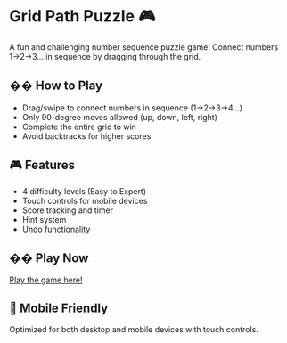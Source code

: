 # Grid Path Puzzle 🎮

A fun and challenging number sequence puzzle game! Connect numbers 1→2→3... in sequence by dragging through the grid.

## �� How to Play
- Drag/swipe to connect numbers in sequence (1→2→3→4...)
- Only 90-degree moves allowed (up, down, left, right)
- Complete the entire grid to win
- Avoid backtracks for higher scores

## 🎮 Features
- 4 difficulty levels (Easy to Expert)
- Touch controls for mobile devices
- Score tracking and timer
- Hint system
- Undo functionality

## �� Play Now
[Play the game here!](https://YOUR_USERNAME.github.io/YOUR_REPO_NAME)

## 📱 Mobile Friendly
Optimized for both desktop and mobile devices with touch controls.
